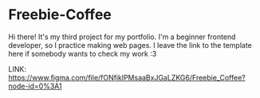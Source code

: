 ﻿# Freebie-Coffee
Hi there!
It's my third project for my portfolio. I'm a beginner frontend developer, so I practice making web pages. 
I leave the link to the template here if somebody wants to check my work :3

LINK: https://www.figma.com/file/fONfjklPMsaaBxJGaLZKG6/Freebie_Coffee?node-id=0%3A1

